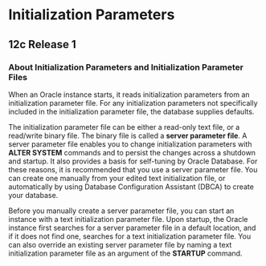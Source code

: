 # Initialization Parameters

## 12c Release 1

### About Initialization Parameters and Initialization Parameter Files

When an Oracle instance starts, it reads initialization parameters from an initialization parameter file.
For any initialization parameters not specifically included in the initialization parameter file, the database supplies defaults.

The initialization parameter file can be either a read-only text file, or a read/write binary file.
The binary file is called a **server parameter file**.
A server parameter file enables you to change initialization parameters with **ALTER SYSTEM** commands and to persist the changes across a shutdown and startup.
It also provides a basis for self-tuning by Oracle Database.
For these reasons, it is recommended that you use a server parameter file.
You can create one manually from your edited text initialization file, or automatically by using Database Configuration Assistant (DBCA) to create your database.

Before you manually create a server parameter file, you can start an instance with a text initialization parameter file.
Upon startup, the Oracle instance first searches for a server parameter file in a default location, and if it does not find one, searches for a text initialization parameter file.
You can also override an existing server parameter file by naming a text initialization parameter file as an argument of the **STARTUP** command.
